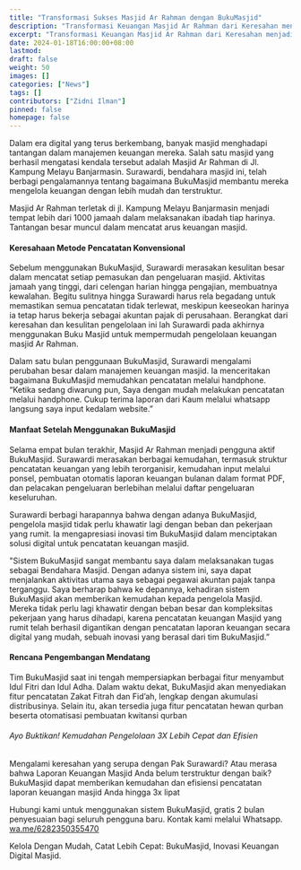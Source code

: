 ```yaml
---
title: "Transformasi Sukses Masjid Ar Rahman dengan BukuMasjid"
description: "Transformasi Keuangan Masjid Ar Rahman dari Keresahan menjadi Keberhasilan! Temukan kisah inspiratif digitalisasi dalam pencatatan laporan keuangan masjid"
excerpt: "Transformasi Keuangan Masjid Ar Rahman dari Keresahan menjadi Keberhasilan! Temukan kisah inspiratif digitalisasi dalam pencatatan laporan keuangan masjid"
date: 2024-01-18T16:00:00+08:00
lastmod:
draft: false
weight: 50
images: []
categories: ["News"]
tags: []
contributors: ["Zidni Ilman"]
pinned: false
homepage: false
---
```


Dalam era digital yang terus berkembang, banyak masjid menghadapi tantangan dalam manajemen keuangan mereka. Salah satu masjid yang berhasil mengatasi kendala tersebut adalah Masjid Ar Rahman di Jl. Kampung Melayu Banjarmasin. Surawardi, bendahara masjid ini, telah berbagi pengalamannya tentang bagaimana BukuMasjid membantu mereka mengelola keuangan dengan lebih mudah dan terstruktur.

Masjid Ar Rahman terletak di jl. Kampung Melayu Banjarmasin menjadi tempat lebih dari 1000 jamaah dalam melaksanakan ibadah tiap harinya. Tantangan besar muncul dalam mencatat arus keuangan masjid.

#### Keresahaan Metode Pencatatan Konvensional

Sebelum menggunakan BukuMasjid, Surawardi merasakan kesulitan besar dalam mencatat setiap pemasukan dan pengeluaran masjid. Aktivitas jamaah yang tinggi, dari celengan harian hingga pengajian, membuatnya kewalahan. Begitu sulitnya hingga Surawardi harus rela begadang untuk memastikan semua pencatatan tidak terlewat, meskipun keeseokan harinya ia tetap harus bekerja sebagai akuntan pajak di perusahaan. Berangkat dari keresahan dan kesulitan pengelolaan ini lah Surawardi pada akhirnya menggunakan Buku Masjid untuk mempermudah pengelolaan keuangan masjid Ar Rahman.

Dalam satu bulan penggunaan BukuMasjid, Surawardi mengalami perubahan besar dalam manajemen keuangan masjid. Ia menceritakan bagaimana BukuMasjid memudahkan pencatatan melalui handphone. “Ketika sedang diwarung pun, Saya dengan mudah melakukan pencatatan melalui handphone. Cukup terima laporan dari Kaum melalui whatsapp langsung saya input kedalam website.”

#### Manfaat Setelah Menggunakan BukuMasjid

Selama empat bulan terakhir, Masjid Ar Rahman menjadi pengguna aktif BukuMasjid. Surawardi merasakan berbagai kemudahan, termasuk struktur pencatatan keuangan yang lebih terorganisir, kemudahan input melalui ponsel, pembuatan otomatis laporan keuangan bulanan dalam format PDF, dan pelacakan pengeluaran berlebihan melalui daftar pengeluaran keseluruhan.

Surawardi berbagi harapannya bahwa dengan adanya BukuMasjid, pengelola masjid tidak perlu khawatir lagi dengan beban dan pekerjaan yang rumit. Ia mengapresiasi inovasi tim BukuMasjid dalam menciptakan solusi digital untuk pencatatan keuangan masjid.

"Sistem BukuMasjid sangat membantu saya dalam melaksanakan tugas sebagai Bendahara Masjid. Dengan adanya sistem ini, saya dapat menjalankan aktivitas utama saya sebagai pegawai akuntan pajak tanpa terganggu. Saya berharap bahwa ke depannya, kehadiran sistem BukuMasjid akan memberikan kemudahan kepada pengelola Masjid. Mereka tidak perlu lagi khawatir dengan beban besar dan kompleksitas pekerjaan yang harus dihadapi, karena pencatatan keuangan Masjid yang rumit telah berhasil digantikan dengan pencatatan laporan keuangan secara digital yang mudah, sebuah inovasi yang berasal dari tim BukuMasjid.”

#### Rencana Pengembangan Mendatang
Tim BukuMasjid saat ini tengah mempersiapkan berbagai fitur menyambut Idul Fitri dan Idul Adha. Dalam waktu dekat, BukuMasjid akan menyediakan fitur pencatatan Zakat Fitrah dan Fid’ah, lengkap dengan akumulasi distribusinya. Selain itu, akan tersedia juga fitur pencatatan hewan qurban beserta otomatisasi pembuatan kwitansi qurban

###### Ayo Buktikan! Kemudahan Pengelolaan 3X Lebih Cepat dan Efisien

Mengalami keresahan yang serupa dengan Pak Surawardi? Atau merasa bahwa Laporan Keuangan Masjid Anda belum terstruktur dengan baik? BukuMasjid dapat memberikan kemudahan dan efisiensi pencatatan laporan keuangan masjid Anda hingga 3x lipat

Hubungi kami untuk menggunakan sistem BukuMasjid, gratis 2 bulan penyesuaian bagi seluruh pengguna baru. Kontak kami melalui Whatsapp.  <a href="https://wa.me/6282350355470" target="_blank">wa.me/6282350355470</a>

Kelola Dengan Mudah, Catat Lebih Cepat: BukuMasjid, Inovasi Keuangan Digital Masjid.